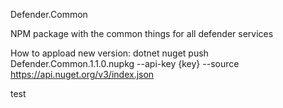 Defender.Common

NPM package with the common things for all defender services

How to appload new version:
dotnet nuget push Defender.Common.1.1.0.nupkg --api-key {key} --source https://api.nuget.org/v3/index.json

test

